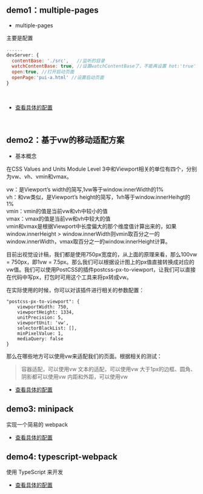 ## demo1：multiple-pages

- multiple-pages

主要是配置

```javascript
......
devServer: {
  contentBase: './src',   //监听的目录
  watchContentBase: true, //设置watchContentBase了，不能再设置 hot:'true'
  open:true, //打开启动页面 
  openPage:'pui-a.html' //设置启动页面
}

```
&nbsp;
&nbsp;

- [查看具体的配置](./MultiPage/README.md)

&nbsp;
&nbsp;

## demo2：基于vw的移动适配方案

- 基本概念

在CSS Values and Units Module Level 3中和Viewport相关的单位有四个，分别为vw、vh、vmin和vmax。

vw：是Viewport’s width的简写,1vw等于window.innerWidth的1%  
vh：和vw类似，是Viewport’s height的简写，1vh等于window.innerHeihgt的1%  
vmin：vmin的值是当前vw和vh中较小的值  
vmax：vmax的值是当前vw和vh中较大的值  
vmin和vmax是根据Viewport中长度偏大的那个维度值计算出来的，如果window.innerHeight > window.innerWidth则vmin取百分之一的window.innerWidth，vmax取百分之一的window.innerHeight计算。  


目前出视觉设计稿，我们都是使用750px宽度的，从上面的原理来看，那么100vw = 750px，即1vw = 7.5px。那么我们可以根据设计图上的px值直接转换成对应的vw值。我们可以使用PostCSS的插件postcss-px-to-viewport，让我们可以直接在代码中写px，打包时可用这个工具来将px转成vw。

在实际使用的时候，你可以对该插件进行相关的参数配置：

```
"postcss-px-to-viewport": {
    viewportWidth: 750,
    viewportHeight: 1334,
    unitPrecision: 5,
    viewportUnit: 'vw',
    selectorBlackList: [],
    minPixelValue: 1,
    mediaQuery: false
}
```

那么在哪些地方可以使用vw来适配我们的页面。根据相关的测试：

> 容器适配，可以使用vw
> 文本的适配，可以使用vw
> 大于1px的边框、圆角、阴影都可以使用vw
> 内距和外距，可以使用vw

- [查看具体的配置](./vw_webpack/README.md)

## demo3: minipack

实现一个简易的 webpack

- [查看具体的配置](./minipack/README.md)


## demo4: typescript-webpack

使用 TypeScript 来开发

- [查看具体的配置](./ts_webpack/README.md)